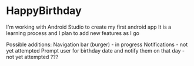 # HappyBirthday
I'm working with Android Studio to create my first android app
It is a learning process and I plan to add new features as I go

Possible additions:
Navigation bar (burger) - in progress
Notifications - not yet attempted
Prompt user for birthday date and notify them on that day - not yet attempted
???
